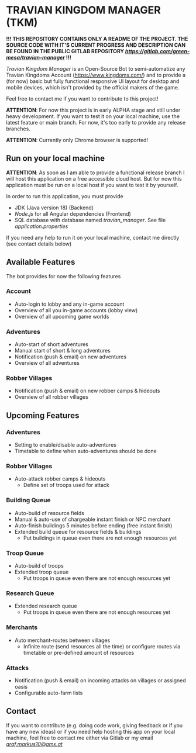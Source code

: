 # TRAVIAN KINGDOM MANAGER (TKM)

<b>!!! THIS REPOSITORY CONTAINS ONLY A README OF THE PROJECT. THE SOURCE CODE WITH IT'S CURRENT PROGRESS AND DESCRIPTION CAN BE FOUND 
IN THE PUBLIC GITLAB REPOSITORY <i>https://gitlab.com/green-mesa/travian-manager</i> !!!</b>

*Travian Kingdom Manager* is an Open-Source Bot to semi-automatize any Travian Kingdoms Account
(https://www.kingdoms.com/) and to provide a (for now) basic but fully functional responsive UI layout
for desktop and mobile devices, which isn't provided by the official makers of the game.

Feel free to contact me if you want to contribute to this project!

**ATTENTION**: For now this project is in early ALPHA stage and still under heavy development. If you want to test it 
on your local machine, use the latest feature or main branch. For now, it's too early to provide any release branches.

**ATTENTION**: Currently only Chrome browser is supported!

## Run on your local machine
**ATTENTION**: As soon as I am able to provide a functional release branch I will host this application on a free 
accessible cloud host. But for now this application must be run on a local host if you want to test it by yourself.

In order to run this application, you must provide
- JDK (Java version 18) (Backend)
- *Node.js* for all Angular dependencies (Frontend)
- SQL database with database named *travian_manager*. See file *application.properties*

If you need any help to run it on your local machine, contact me directly (see contact details below)

## Available Features
The bot provides for now the following features

### Account
- Auto-login to lobby and any in-game account
- Overview of all you in-game accounts (lobby view)
- Overview of all upcoming game worlds

### Adventures
- Auto-start of short adventures
- Manual start of short & long adventures
- Notification (push & email) on new adventures
- Overview of all adventures

### Robber Villages
- Notification (push & email) on new robber camps & hideouts
- Overview of all robber villages

## Upcoming Features

### Adventures
- Setting to enable/disable auto-adventures
- Timetable to define when auto-adventures should be done

### Robber Villages
- Auto-attack robber camps & hideouts
  - Define set of troops used for attack

### Building Queue
- Auto-build of resource fields
- Manual & auto-use of chargeable instant finish or NPC merchant
- Auto-finish buildings 5 minutes before ending (free instant finish)
- Extended build queue for resource fields & buildings
  - Put buildings in queue even there are not enough resources yet

### Troop Queue
- Auto-build of troops
- Extended troop queue
  - Put troops in queue even there are not enough resources yet

### Research Queue
- Extended research queue
    - Put troops in queue even there are not enough resources yet

### Merchants
- Auto merchant-routes between villages
  - Infinite route (send resources all the time) or configure routes via timetable or pre-defined amount of resources

### Attacks
- Notification (push & email) on incoming attacks on villages or assigned oasis
- Configurable auto-farm lists

## Contact
If you want to contribute (e.g. doing code work, giving feedback or if you have any new ideas) or if you need help 
hosting this app on your local machine, feel free to contact me either via Gitlab or my email *graf.markus10@gmx.at*

